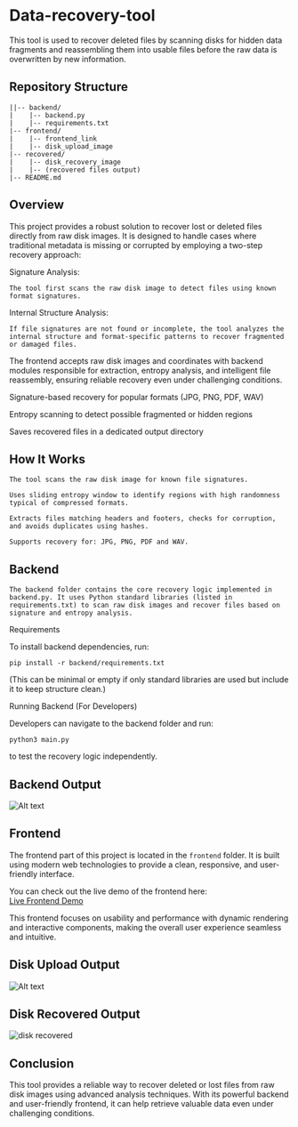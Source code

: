 # Data-recovery-tool
This tool is used to recover deleted files by scanning disks for hidden data fragments and reassembling them into usable files before the raw data is overwritten by new information.

## Repository Structure

    ||-- backend/
    |    |-- backend.py
    |    |-- requirements.txt
    |-- frontend/
    |    |-- frontend_link
    |    |-- disk_upload_image
    |-- recovered/
    |    |-- disk_recovery_image
    |    |-- (recovered files output)
    |-- README.md


## Overview


This project provides a robust solution to recover lost or deleted files directly from raw disk images. It is designed to handle cases where traditional metadata is missing or corrupted by employing a two-step recovery approach:

Signature Analysis: 
    
    The tool first scans the raw disk image to detect files using known format signatures.

Internal Structure Analysis: 
 
    If file signatures are not found or incomplete, the tool analyzes the internal structure and format-specific patterns to recover fragmented or damaged files.

The frontend accepts raw disk images and coordinates with backend modules responsible for extraction, entropy analysis, and intelligent file reassembly, ensuring reliable recovery even under challenging conditions.

Signature-based recovery for popular formats (JPG, PNG, PDF, WAV)

Entropy scanning to detect possible fragmented or hidden regions

Saves recovered files in a dedicated output directory
    

## How It Works

    The tool scans the raw disk image for known file signatures.

    Uses sliding entropy window to identify regions with high randomness typical of compressed formats.

    Extracts files matching headers and footers, checks for corruption, and avoids duplicates using hashes.

    Supports recovery for: JPG, PNG, PDF and WAV.

## Backend
    The backend folder contains the core recovery logic implemented in backend.py. It uses Python standard libraries (listed in requirements.txt) to scan raw disk images and recover files based on signature and entropy analysis.

Requirements

To install backend dependencies, run:

    pip install -r backend/requirements.txt

(This can be minimal or empty if only standard libraries are used but include it to keep structure clean.)

Running Backend (For Developers)

Developers can navigate to the backend folder and run:

    python3 main.py

to test the recovery logic independently.

## Backend Output 

![Alt text](https://github.com/user-attachments/assets/b0a0123e-bec0-46c3-93cd-b8415032275b)

## Frontend

The frontend part of this project is located in the `frontend` folder. 
It is built using modern web technologies to provide a clean, responsive, and user-friendly interface.

You can check out the live demo of the frontend here:  
[Live Frontend Demo](https://dad4e88f-a9d1-46b1-a3c0-fc55b477e186-00-19iqw2hidm0pb.janeway.replit.dev/)

This frontend focuses on usability and performance with dynamic rendering and interactive components, making the overall user experience seamless and intuitive.

## Disk Upload Output

![Alt text](https://github.com/user-attachments/assets/3b756146-677c-4ba2-b477-070ceb789f6b)

## Disk Recovered Output

![disk recovered](https://github.com/user-attachments/assets/6189d88a-fefc-4a34-b839-7a8aa42a87e4)

## Conclusion

This tool provides a reliable way to recover deleted or lost files from raw disk images using advanced analysis techniques.
With its powerful backend and user-friendly frontend, it can help retrieve valuable data even under challenging conditions.






